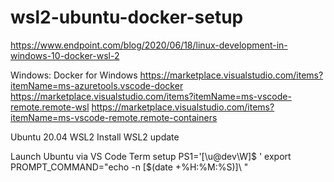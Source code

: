 # wsl2-ubuntu-docker-setup
https://www.endpoint.com/blog/2020/06/18/linux-development-in-windows-10-docker-wsl-2



Windows:
    Docker for Windows
    https://marketplace.visualstudio.com/items?itemName=ms-azuretools.vscode-docker
    https://marketplace.visualstudio.com/items?itemName=ms-vscode-remote.remote-wsl
    https://marketplace.visualstudio.com/items?itemName=ms-vscode-remote.remote-containers

Ubuntu 20.04 WSL2
Install WSL2 update

Launch Ubuntu via VS Code
    Term setup
        PS1='[\u@dev\W]\$ '
        export PROMPT_COMMAND="echo -n \[\$(date +%H:%M:%S)\]\ "